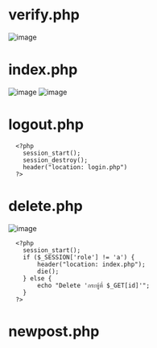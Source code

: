 # verify.php
![image](https://user-images.githubusercontent.com/73011056/213868918-5a48abc5-119c-4e66-a507-92d32b9901e8.png)

# index.php
![image](https://user-images.githubusercontent.com/73011056/213868936-9d8e0848-9ede-4de5-a466-6baea5499762.png)
![image](https://user-images.githubusercontent.com/73011056/213869133-ac499360-5861-4f61-ba5a-29b2d992c8a4.png)


# logout.php
      <?php
        session_start();
        session_destroy();
        header("location: login.php")
      ?>

# delete.php
![image](https://user-images.githubusercontent.com/73011056/213868989-6fa13715-3816-42c1-b55b-a9414b0d90c7.png)

      <?php
        session_start();
        if ($_SESSION['role'] != 'a') {
            header("location: index.php");
            die();
        } else {
            echo "Delete 'กระทู้ที่ $_GET[id]'";
        }
      ?>

# newpost.php

   
